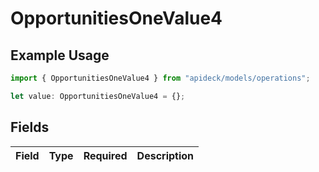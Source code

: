 # OpportunitiesOneValue4

## Example Usage

```typescript
import { OpportunitiesOneValue4 } from "apideck/models/operations";

let value: OpportunitiesOneValue4 = {};
```

## Fields

| Field       | Type        | Required    | Description |
| ----------- | ----------- | ----------- | ----------- |